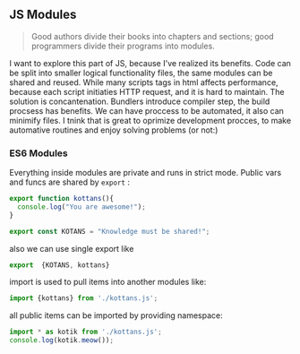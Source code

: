 ## JS Modules
> Good authors divide their books into chapters and sections; good programmers divide their programs into modules.

I want to explore this part of JS, because I've realized its benefits. Code can be split into smaller logical functionality files, the same modules can be shared and reused. While many scripts tags in html affects performance, because each script initiaties HTTP request, and it is hard to maintain. The solution is concantenation. Bundlers introduce compiler step, the build procsess has benefits. We can have proccess  to be automated, it also can minimify files. I tnink that is great to oprimize development procces, to make automative routines and enjoy solving problems (or not:) 

### ES6 Modules 
Everything inside modules are private and runs in strict mode. Public vars and funcs are shared by `export` :

```js
export function kottans(){
  console.log("You are awesome!");  
}

export const KOTANS = "Knowledge must be shared!";
```
also we can use single export like 
```js
export  {KOTANS, kottans}
```
import is used to pull items into another modules like:
```js
import {kottans} from './kottans.js';
```
  all public items can be imported by providing namespace:
  ```js
import * as kotik from './kottans.js';
console.log(kotik.meow());
```




